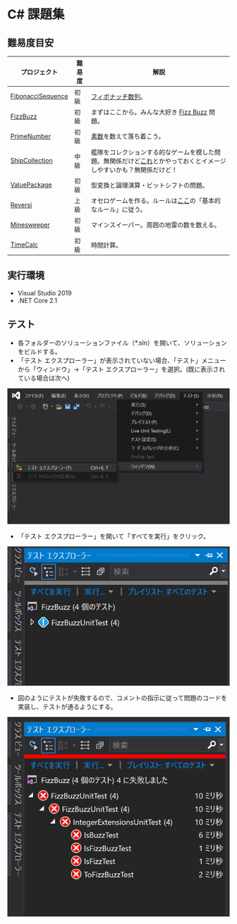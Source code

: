# C# 課題集

## 難易度目安

| プロジェクト | 難易度 | 解説 |
| ---- | ---- | ---- |
| [FibonacciSequence](src/FibonacciSequence) |  初級  | [フィボナッチ数列](https://ja.wikipedia.org/wiki/%E3%83%95%E3%82%A3%E3%83%9C%E3%83%8A%E3%83%83%E3%83%81%E6%95%B0)。 |
| [FizzBuzz](src/FizzBuzz) |  初級  | まずはここから。みんな大好き [Fizz Buzz](https://ja.wikipedia.org/wiki/Fizz_Buzz) 問題。 |
| [PrimeNumber](src/PrimeNumber) |  初級  | [素数](https://ja.wikipedia.org/wiki/%E7%B4%A0%E6%95%B0)を数えて落ち着こう。 |
| [ShipCollection](src/ShipCollection) |  中級  | 艦隊をコレクションする的なゲームを模した問題。無関係だけど[これ](http://games.dmm.com/detail/kancolle/)とかやっておくとイメージしやすいかも？無関係だけど！ |
| [ValuePackage](src/ValuePackage) |  初級  | 型変換と論理演算・ビットシフトの問題。 |
| [Reversi](src/Reversi) |  上級  | オセロゲームを作る。ルールは[ここ](https://ja.wikipedia.org/wiki/%E3%82%AA%E3%82%BB%E3%83%AD_(%E9%81%8A%E6%88%AF))の「基本的なルール」に従う。|
| [Minesweeper](src/Minesweeper) | 初級 | マインスイーパー。周囲の地雷の数を数える。 |
| [TimeCalc](src/TimeCalc) | 初級 | 時間計算。

## 実行環境

* Visual Studio 2019
* .NET Core 2.1

## テスト

* 各フォルダーのソリューションファイル（*.sln）を開いて、ソリューションをビルドする。
* 「テスト エクスプローラー」が表示されていない場合、「テスト」メニューから「ウィンドウ」->「テスト エクスプローラー」を選択。(既に表示されている場合は次へ)

![](ShowTestExproler.png)

* 「テスト エクスプローラー」を開いて「すべてを実行」をクリック。

![](ExecuteTest.png)

* 図のようにテストが失敗するので、コメントの指示に従って問題のコードを実装し、テストが通るようにする。

![](Failed.png)
